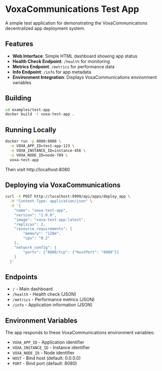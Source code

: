 # VoxaCommunications Test App

A simple test application for demonstrating the VoxaCommunications decentralized app deployment system.

## Features

- **Web Interface**: Simple HTML dashboard showing app status
- **Health Check Endpoint**: `/health` for monitoring
- **Metrics Endpoint**: `/metrics` for performance data
- **Info Endpoint**: `/info` for app metadata
- **Environment Integration**: Displays VoxaCommunications environment variables

## Building

```bash
cd examples/test-app
docker build -t voxa-test-app .
```

## Running Locally

```bash
docker run -p 8080:8080 \
  -e VOXA_APP_ID=test-app-123 \
  -e VOXA_INSTANCE_ID=instance-456 \
  -e VOXA_NODE_ID=node-789 \
  voxa-test-app
```

Then visit http://localhost:8080

## Deploying via VoxaCommunications

```bash
curl -X POST http://localhost:9999/api/apps/deploy_app \
  -H "Content-Type: application/json" \
  -d '{
    "name": "voxa-test-app",
    "version": "1.0.0",
    "image": "voxa-test-app:latest",
    "replicas": 2,
    "resource_requirements": {
        "memory": "128m",
        "cpu": "0.2"
    },
    "network_config": {
        "ports": {"8080/tcp": {"HostPort": "8080"}}
    }
  }'
```

## Endpoints

- `/` - Main dashboard
- `/health` - Health check (JSON)
- `/metrics` - Performance metrics (JSON)  
- `/info` - Application information (JSON)

## Environment Variables

The app responds to these VoxaCommunications environment variables:

- `VOXA_APP_ID` - Application identifier
- `VOXA_INSTANCE_ID` - Instance identifier
- `VOXA_NODE_ID` - Node identifier
- `HOST` - Bind host (default: 0.0.0.0)
- `PORT` - Bind port (default: 8080)
